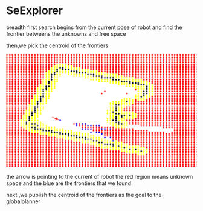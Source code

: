 # SeExplorer

breadth first search begins from the current pose of robot and find the frontier betweens the unknowns and free space

then,we pick the centroid of the frontiers

![robot in costmap](test.png)

the arrow is pointing to the current of robot the red region means unknown space and the blue are the frontiers that we found 

next ,we publish the centroid of the frontiers as the goal to the globalplanner
